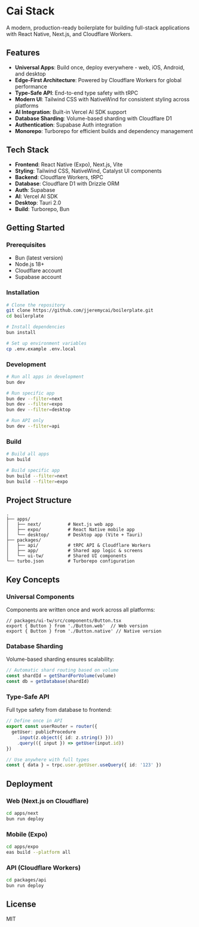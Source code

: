 # Cai Stack

A modern, production-ready boilerplate for building full-stack applications with React Native, Next.js, and Cloudflare Workers.

## Features

- **Universal Apps**: Build once, deploy everywhere - web, iOS, Android, and desktop
- **Edge-First Architecture**: Powered by Cloudflare Workers for global performance
- **Type-Safe API**: End-to-end type safety with tRPC
- **Modern UI**: Tailwind CSS with NativeWind for consistent styling across platforms
- **AI Integration**: Built-in Vercel AI SDK support
- **Database Sharding**: Volume-based sharding with Cloudflare D1
- **Authentication**: Supabase Auth integration
- **Monorepo**: Turborepo for efficient builds and dependency management

## Tech Stack

- **Frontend**: React Native (Expo), Next.js, Vite
- **Styling**: Tailwind CSS, NativeWind, Catalyst UI components
- **Backend**: Cloudflare Workers, tRPC
- **Database**: Cloudflare D1 with Drizzle ORM
- **Auth**: Supabase
- **AI**: Vercel AI SDK
- **Desktop**: Tauri 2.0
- **Build**: Turborepo, Bun

## Getting Started

### Prerequisites

- Bun (latest version)
- Node.js 18+
- Cloudflare account
- Supabase account

### Installation

```bash
# Clone the repository
git clone https://github.com/jjeremycai/boilerplate.git
cd boilerplate

# Install dependencies
bun install

# Set up environment variables
cp .env.example .env.local
```


### Development

```bash
# Run all apps in development
bun dev

# Run specific app
bun dev --filter=next
bun dev --filter=expo
bun dev --filter=desktop

# Run API only
bun dev --filter=api
```

### Build

```bash
# Build all apps
bun build

# Build specific app
bun build --filter=next
bun build --filter=expo
```

## Project Structure

```
.
├── apps/
│   ├── next/          # Next.js web app
│   ├── expo/          # React Native mobile app
│   └── desktop/       # Desktop app (Vite + Tauri)
├── packages/
│   ├── api/           # tRPC API & Cloudflare Workers
│   ├── app/           # Shared app logic & screens
│   └── ui-tw/         # Shared UI components
└── turbo.json         # Turborepo configuration
```

## Key Concepts

### Universal Components

Components are written once and work across all platforms:

```tsx
// packages/ui-tw/src/components/Button.tsx
export { Button } from './Button.web'  // Web version
export { Button } from './Button.native' // Native version
```

### Database Sharding

Volume-based sharding ensures scalability:

```typescript
// Automatic shard routing based on volume
const shardId = getShardForVolume(volume)
const db = getDatabase(shardId)
```

### Type-Safe API

Full type safety from database to frontend:

```typescript
// Define once in API
export const userRouter = router({
  getUser: publicProcedure
    .input(z.object({ id: z.string() }))
    .query(({ input }) => getUser(input.id))
})

// Use anywhere with full types
const { data } = trpc.user.getUser.useQuery({ id: '123' })
```



## Deployment

### Web (Next.js on Cloudflare)

```bash
cd apps/next
bun run deploy
```

### Mobile (Expo)

```bash
cd apps/expo
eas build --platform all
```

### API (Cloudflare Workers)

```bash
cd packages/api
bun run deploy
```

## License

MIT